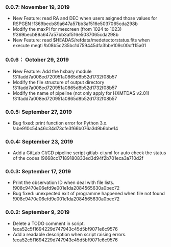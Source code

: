 ### 0.0.7:  November 19, 2019
* New Feature: read RA and DEC when users asigned those values for RSPGEN !f369becb89a647a57bb3af516e5037065cda298b
* Modify the maxPI for mescreen (from 1024 to 1023) !f369becb89a647a57bb3af516e5037065cda298b
* New Feature: read $HEADAS/refdata/medetectorstatus.fits when execute megti !b08b5c235bc1d759445dfa3bbe109c00cff15a01

### 0.0.6： October 29, 2019
* New Feature: Add the hxbary module !31fadd7a008ed720951a0865d8b52d1732f08b57
* Modify the file structure of output directory !31fadd7a008ed720951a0865d8b52d1732f08b57
* Modify the name of pipeline (not only apply for HXMTDAS v2.01) !31fadd7a008ed720951a0865d8b52d1732f08b57

### 0.0.5: September 27, 2019
* Bug fixed: print function error for Python 3.x. !abe910c54a46c34d73cfe3f66b076a3d9b6bbe14

### 0.0.4: September 23, 2019
* Add a GitLab CI/CD pipeline script gitlab-ci.yml for auto check the status of the codes !9668cc17189180833ed3d94f2b701eca3a710d2f

### 0.0.3: September 17, 2019
* Print the observation ID when deal with file lists. !908c9470e06efd9e001e1da2084565630a0bec72
* Bug fixed: unexpected exit of programme happened when file not found !908c9470e06efd9e001e1da2084565630a0bec72

### 0.0.2: September 9, 2019 
* Delete a TODO comment in script. !eca52c5f1694229d747943c45d5bf9071e6c9576
* Add a readable description when script raising errors. !eca52c5f1694229d747943c45d5bf9071e6c9576
